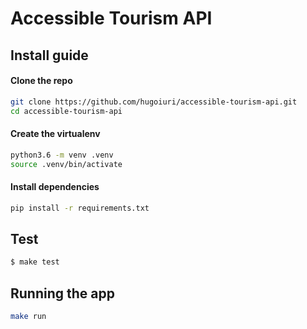 # Accessible Tourism API

## Install guide

#### Clone the repo

```bash
git clone https://github.com/hugoiuri/accessible-tourism-api.git
cd accessible-tourism-api
```

#### Create the virtualenv
```bash
python3.6 -m venv .venv
source .venv/bin/activate
```

#### Install dependencies
```bash
pip install -r requirements.txt
```

## Test

```bash
$ make test
```

## Running the app
```bash
make run
```